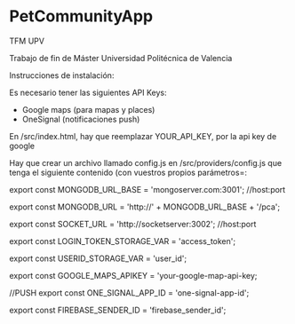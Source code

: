 # PetCommunityApp

TFM UPV

Trabajo de fin de Máster Universidad Politécnica de Valencia

Instrucciones de instalación:

Es necesario tener las siguientes API Keys:

- Google maps (para mapas y places)
- OneSignal (notificaciones push)

En /src/index.html, hay que reemplazar YOUR_API_KEY, por la api key de google

 <!--Google maps-->
<script src="http://maps.google.com/maps/api/js?key=YOUR_API_KEY"></script>
 <!--Google places-->
<script type="text/javascript" src="https://maps.googleapis.com/maps/api/js?key=YOUR_API_KEY&libraries=places"></script>

Hay que crear un archivo llamado config.js en /src/providers/config.js que tenga el siguiente contenido (con vuestros propios parámetros=:

export const MONGODB_URL_BASE = 'mongoserver.com:3001'; //host:port

export const MONGODB_URL = 'http://' + MONGODB_URL_BASE + '/pca';

export const SOCKET_URL = 'http://socketserver:3002'; //host:port

export const LOGIN_TOKEN_STORAGE_VAR = 'access_token';

export const USERID_STORAGE_VAR = 'user_id';

export const GOOGLE_MAPS_APIKEY = 'your-google-map-api-key;

//PUSH
export const ONE_SIGNAL_APP_ID = 'one-signal-app-id';

export const FIREBASE_SENDER_ID = 'firebase_sender_id';
